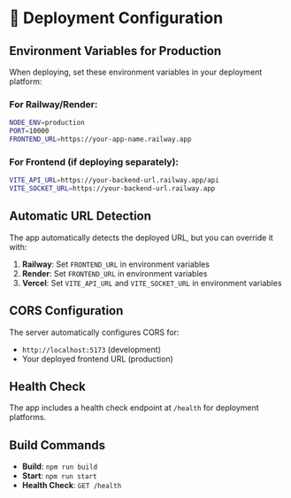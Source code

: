 # 🔧 Deployment Configuration

## Environment Variables for Production

When deploying, set these environment variables in your deployment platform:

### For Railway/Render:

```bash
NODE_ENV=production
PORT=10000
FRONTEND_URL=https://your-app-name.railway.app
```

### For Frontend (if deploying separately):

```bash
VITE_API_URL=https://your-backend-url.railway.app/api
VITE_SOCKET_URL=https://your-backend-url.railway.app
```

## Automatic URL Detection

The app automatically detects the deployed URL, but you can override it with:

1. **Railway**: Set `FRONTEND_URL` in environment variables
2. **Render**: Set `FRONTEND_URL` in environment variables
3. **Vercel**: Set `VITE_API_URL` and `VITE_SOCKET_URL` in environment variables

## CORS Configuration

The server automatically configures CORS for:
- `http://localhost:5173` (development)
- Your deployed frontend URL (production)

## Health Check

The app includes a health check endpoint at `/health` for deployment platforms.

## Build Commands

- **Build**: `npm run build`
- **Start**: `npm run start`
- **Health Check**: `GET /health` 